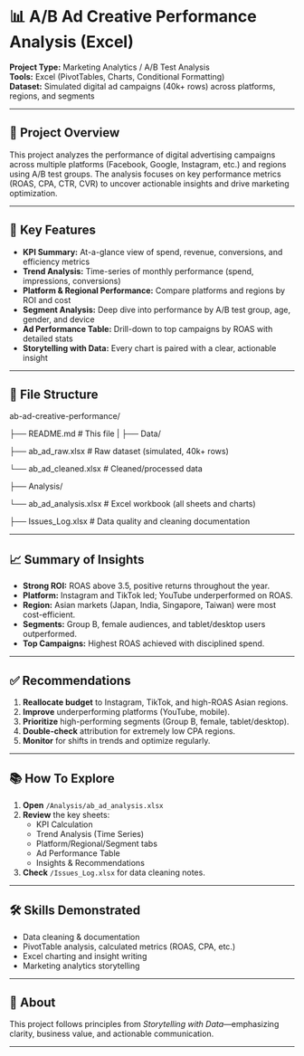 # 📊 A/B Ad Creative Performance Analysis (Excel)

**Project Type:** Marketing Analytics / A/B Test Analysis  
**Tools:** Excel (PivotTables, Charts, Conditional Formatting)  
**Dataset:** Simulated digital ad campaigns (40k+ rows) across platforms, regions, and segments

---

## 📝 Project Overview

This project analyzes the performance of digital advertising campaigns across multiple platforms (Facebook, Google, Instagram, etc.) and regions using A/B test groups. The analysis focuses on key performance metrics (ROAS, CPA, CTR, CVR) to uncover actionable insights and drive marketing optimization.

---

## 🚀 Key Features

- **KPI Summary:** At-a-glance view of spend, revenue, conversions, and efficiency metrics
- **Trend Analysis:** Time-series of monthly performance (spend, impressions, conversions)
- **Platform & Regional Performance:** Compare platforms and regions by ROI and cost
- **Segment Analysis:** Deep dive into performance by A/B test group, age, gender, and device
- **Ad Performance Table:** Drill-down to top campaigns by ROAS with detailed stats
- **Storytelling with Data:** Every chart is paired with a clear, actionable insight

---

## 📂 File Structure
ab-ad-creative-performance/

├── README.md # This file
|
├── Data/

├── ab_ad_raw.xlsx # Raw dataset (simulated, 40k+ rows)

└── ab_ad_cleaned.xlsx # Cleaned/processed data

├── Analysis/

└── ab_ad_analysis.xlsx # Excel workbook (all sheets and charts)

├── Issues_Log.xlsx # Data quality and cleaning documentation



---

## 📈 Summary of Insights

- **Strong ROI:** ROAS above 3.5, positive returns throughout the year.
- **Platform:** Instagram and TikTok led; YouTube underperformed on ROAS.
- **Region:** Asian markets (Japan, India, Singapore, Taiwan) were most cost-efficient.
- **Segments:** Group B, female audiences, and tablet/desktop users outperformed.
- **Top Campaigns:** Highest ROAS achieved with disciplined spend.

---

## ✅ Recommendations

1. **Reallocate budget** to Instagram, TikTok, and high-ROAS Asian regions.
2. **Improve** underperforming platforms (YouTube, mobile).
3. **Prioritize** high-performing segments (Group B, female, tablet/desktop).
4. **Double-check** attribution for extremely low CPA regions.
5. **Monitor** for shifts in trends and optimize regularly.

---

## 📚 How To Explore

1. **Open** `/Analysis/ab_ad_analysis.xlsx`
2. **Review** the key sheets:  
   - KPI Calculation  
   - Trend Analysis (Time Series)  
   - Platform/Regional/Segment tabs  
   - Ad Performance Table  
   - Insights & Recommendations
3. **Check** `/Issues_Log.xlsx` for data cleaning notes.

---

## 🛠️ Skills Demonstrated

- Data cleaning & documentation
- PivotTable analysis, calculated metrics (ROAS, CPA, etc.)
- Excel charting and insight writing
- Marketing analytics storytelling

---

## 📣 About

This project follows principles from *Storytelling with Data*—emphasizing clarity, business value, and actionable communication.

---

